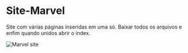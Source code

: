 # Site-Marvel
Site com várias páginas inseridas em uma só. Baixar todos os arquivos e enfim quando unidos abrir o index.

![Marvel site](https://user-images.githubusercontent.com/77032890/106365526-f8d2ea80-6314-11eb-942e-6cf3ed736505.jpg)
